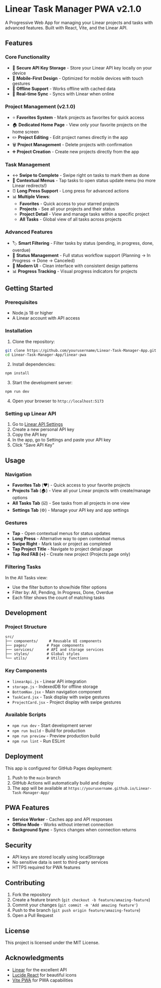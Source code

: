 # Linear Task Manager PWA v2.1.0

A Progressive Web App for managing your Linear projects and tasks with advanced features. Built with React, Vite, and the Linear API.

## Features

### Core Functionality
- 🔐 **Secure API Key Storage** - Store your Linear API key locally on your device
- 📱 **Mobile-First Design** - Optimized for mobile devices with touch gestures
- 🚀 **Offline Support** - Works offline with cached data
- 🔄 **Real-time Sync** - Syncs with Linear when online

### Project Management (v2.1.0)
- ⭐ **Favorites System** - Mark projects as favorites for quick access
- 🏠 **Dedicated Home Page** - View only your favorite projects on the home screen
- ✏️ **Project Editing** - Edit project names directly in the app
- 🗑️ **Project Management** - Delete projects with confirmation
- ➕ **Project Creation** - Create new projects directly from the app

### Task Management
- ↔️ **Swipe to Complete** - Swipe right on tasks to mark them as done
- 📱 **Contextual Menus** - Tap tasks to open status update menu (no more Linear redirects!)
- ⏰ **Long Press Support** - Long press for advanced actions
- 📊 **Multiple Views**:
  - **Favorites** - Quick access to your starred projects
  - **Projects** - See all your projects and their status  
  - **Project Detail** - View and manage tasks within a specific project
  - **All Tasks** - Global view of all tasks across projects

### Advanced Features
- 🏷️ **Smart Filtering** - Filter tasks by status (pending, in progress, done, overdue)
- 🎯 **Status Management** - Full status workflow support (Planning → In Progress → Done → Canceled)
- 🎨 **Modern UI** - Clean interface with consistent design patterns
- 📊 **Progress Tracking** - Visual progress indicators for projects

## Getting Started

### Prerequisites

- Node.js 18 or higher
- A Linear account with API access

### Installation

1. Clone the repository:
```bash
git clone https://github.com/yourusername/Linear-Task-Manager-App.git
cd Linear-Task-Manager-App/linear-pwa
```

2. Install dependencies:
```bash
npm install
```

3. Start the development server:
```bash
npm run dev
```

4. Open your browser to `http://localhost:5173`

### Setting up Linear API

1. Go to [Linear API Settings](https://linear.app/settings/api)
2. Create a new personal API key
3. Copy the API key
4. In the app, go to Settings and paste your API key
5. Click "Save API Key"

## Usage

### Navigation

- **Favorites Tab** (❤️) - Quick access to your favorite projects
- **Projects Tab** (🏠) - View all your Linear projects with create/manage options
- **All Tasks Tab** (☑️) - See tasks from all projects in one view
- **Settings Tab** (⚙️) - Manage your API key and app settings

### Gestures

- **Tap** - Open contextual menus for status updates
- **Long Press** - Alternative way to open contextual menus
- **Swipe Right** - Mark task or project as completed
- **Tap Project Title** - Navigate to project detail page
- **Tap Red FAB (+)** - Create new project (Projects page only)

### Filtering Tasks

In the All Tasks view:
- Use the filter button to show/hide filter options
- Filter by: All, Pending, In Progress, Done, Overdue
- Each filter shows the count of matching tasks

## Development

### Project Structure

```
src/
├── components/     # Reusable UI components
├── pages/         # Page components
├── services/      # API and storage services  
├── styles/        # Global styles
└── utils/         # Utility functions
```

### Key Components

- `linearApi.js` - Linear API integration
- `storage.js` - IndexedDB for offline storage
- `BottomNav.jsx` - Main navigation component
- `TaskCard.jsx` - Task display with swipe gestures
- `ProjectCard.jsx` - Project display with swipe gestures

### Available Scripts

- `npm run dev` - Start development server
- `npm run build` - Build for production
- `npm run preview` - Preview production build
- `npm run lint` - Run ESLint

## Deployment

This app is configured for GitHub Pages deployment:

1. Push to the `main` branch
2. GitHub Actions will automatically build and deploy
3. The app will be available at `https://yourusername.github.io/Linear-Task-Manager-App/`

## PWA Features

- **Service Worker** - Caches app and API responses
- **Offline Mode** - Works without internet connection
- **Background Sync** - Syncs changes when connection returns

## Security

- API keys are stored locally using localStorage
- No sensitive data is sent to third-party services
- HTTPS required for PWA features

## Contributing

1. Fork the repository
2. Create a feature branch (`git checkout -b feature/amazing-feature`)
3. Commit your changes (`git commit -m 'Add amazing feature'`)
4. Push to the branch (`git push origin feature/amazing-feature`)
5. Open a Pull Request

## License

This project is licensed under the MIT License.

## Acknowledgments

- [Linear](https://linear.app) for the excellent API
- [Lucide React](https://lucide.dev) for beautiful icons
- [Vite PWA](https://vite-pwa-org.netlify.app) for PWA capabilities